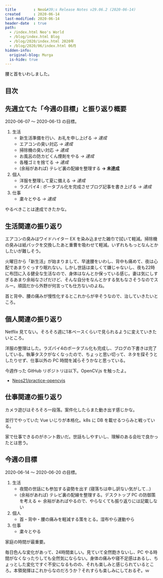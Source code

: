 ```yaml
---
title        : Neo&#39;s Release Notes v29.06.2 (2020-06-14)
created      : 2020-06-14
last-modified: 2020-06-14
header-date  : true
path:
  - /index.html Neo's World
  - /blog/index.html Blog
  - /blog/2020/index.html 2020年
  - /blog/2020/06/index.html 06月
hidden-info:
  original-blog: Murga
  is-hide: true
---
```


腰と首をいわしました。

## 目次

## 先週立てた「今週の目標」と振り返り概要

2020-06-07 ～ 2020-06-13 の目標。

1. 生活
    - 新生活準備を行い、お礼を申し上げる _→ 達成_
    - エアコンの臭い対応 _→ 達成_
    - 掃除機の臭い対応 _→ 達成_
    - お風呂の防カビくん煙剤をやる _→ 達成_
    - 各種ゴミを捨てる _→ 達成_
    - (余裕があれば) テレビ裏の配線を整理する __→ 未達成__
2. 個人
    - 洋服を整理して夏に備える _→ 達成_
    - ラズパイ4 : ポータブル化を完成させブログ記事を書き上げる _→ 達成_
3. 仕事
    - 粛々とやる _→ 達成_

やるべきことは達成できたかな。

## 生活関連の振り返り

エアコンの臭みはワイドハイター EX を染み込ませた雑巾で拭いて軽減。掃除機の臭みは紙パックを交換したあと重曹を吸わせて軽減。いずれももっとなんとかしたいが難しそう。

火曜日から「新生活」が始まりまして、早速腰をいわし、背中も痛めて、夜は心配であまりぐっすり眠れない。しかし世話は楽しくて嫌じゃないし、夜も22時に布団に入る健全な生活なので、身体はなんとか保っている感じ。妻は気にしすぎるあまり余裕なさげだけど、そんな自分をなんとかする気もなさそうなのでスルー。頑固だから外野が何言っても仕方ないのよね。

首と背中、腰の痛みが慢性化するとこれからが辛そうなので、治していきたいところ。

## 個人関連の振り返り

Netflix 見てない。そろそろ週に1本ペースくらいで見られるように変えていきたいところ。

洋服の整理はした。ラズパイ4のポータブル化も完成し、ブログの下書きは完了している。執筆タスクがなくなったので、ちょっと思い切って、ネタを探そうとしたりせず、仕事以外の PC 時間を減らそうかなと思っている。

今週作った GitHub リポジトリは以下。OpenCV.js を触ったよ。

- [Neos21/practice-opencvjs](https://github.com/Neos21/practice-opencvjs)

## 仕事関連の振り返り

カメラ遊びはそろそろ一段落。案件化したらまた動き出す感じかな。

並行でやっていた Vue いじりが本格化。k8s に DB を載せるつらみと戦っている。

家で仕事できるのがホント救いだ。世話もしやすいし、理解のある会社で良かったとは思う。

## 今週の目標

2020-06-14 ～ 2020-06-20 の目標。

1. 生活
    - 夜間の世話にも参加する姿勢を出す (寝落ちは申し訳ない気がして…)
    - (余裕があれば) テレビ裏の配線を整理する。デスクトップ PC の防御策を考える ← 余裕があればやるので、やらなくても振り返りには記載しない
2. 個人
    - 首・背中・腰の痛みを軽減する策をとる。湿布やら運動やら
3. 仕事
    - 粛々とやる

家庭の時間が最重要。

毎日色んな変化があって、24時間楽しい。見ていて全然飽きないし、PC やる時間がなくなったりしても全然気にならない。身体の痛みや寝不足感はあるし、ちょっとした変化ですぐ不安になるものの、それも楽しみと感じられているところ。本領発揮はこれからなのだろうか？それすらも楽しみにしておるぞ。ｗ
